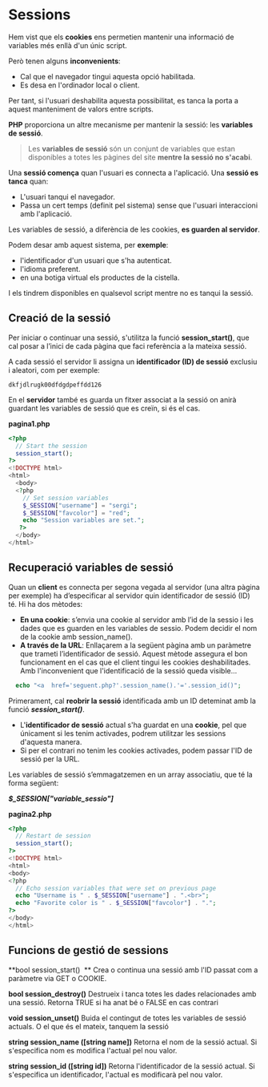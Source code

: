 <!-- notoc -->

# Sessions

Hem vist que els **cookies** ens permetien mantenir una informació de variables més enllà d'un únic script. 

Però tenen alguns **inconvenients**:
* Cal que el navegador tingui aquesta opció habilitada.
* Es desa en l'ordinador local o client.

Per tant, si l'usuari deshabilita aquesta possibilitat, es tanca la porta a aquest manteniment de valors entre scripts. 

**PHP** proporciona un altre mecanisme per mantenir la sessió: les **variables de sessió**.

> Les **variables de sessió** són un conjunt de variables que estan disponibles a totes les pàgines del site **mentre la sessió no s'acabi**. 

Una **sessió comença** quan l'usuari es connecta a l'aplicació.
Una **sessió es tanca** quan:
  * L'usuari tanqui el navegador.
  * Passa un cert temps (definit pel sistema) sense que l'usuari interaccioni amb l'aplicació.

Les variables de sessió, a diferència de les cookies, **es guarden al servidor**.

Podem desar amb aquest sistema, per **exemple**:
* l'identificador d'un usuari que s'ha autenticat.
* l'idioma preferent.
* en una botiga virtual els productes de la cistella.

I els tindrem disponibles en qualsevol script mentre no es tanqui la sessió. 

## Creació de la sessió

Per iniciar o continuar una sessió, s'utilitza la funció **session_start()**, que cal posar a l’inici de cada pàgina que faci referència a la mateixa sessió.

A cada sessió el servidor li assigna un **identificador (ID) de sessió** exclusiu i aleatori, com per exemple:

`dkfjdlrugk00dfdgdpeffdd126` 

En el **servidor** també es guarda un fitxer associat a la sessió on anirà guardant les variables de sessió que es creïn, si és el cas.

**pagina1.php**

```php
<?php
  // Start the session
  session_start();
?>
<!DOCTYPE html>
<html>
  <body>
  <?php
    // Set session variables
    $_SESSION["username"] = "sergi";
    $_SESSION["favcolor"] = "red";
    echo "Session variables are set.";
   ?>
  </body>
</html>
```

## Recuperació variables de sessió

Quan un **client** es connecta per segona vegada al servidor (una altra pàgina per exemple) ha d’especificar al servidor quin identificador de sessió (ID) té. 
Hi ha dos mètodes:
* **En una cookie**: 
  s’envia una cookie al servidor amb l’id de la sessio i les dades que es guarden en les variables de sessio. Podem decidir el nom de la cookie amb session_name().
* **A través de la URL**: 
  Enllaçarem a la següent pàgina amb un paràmetre que trameti l’identificador de sessió. Aquest mètode assegura el bon funcionament en el cas que el client tingui les cookies deshabilitades. Amb l'inconvenient que l'identificació de la sessió queda visible...

```php
  echo "<a  href='seguent.php?'.session_name().'='.session_id()";
```

Primerament, cal **reobrir la sessió** identificada amb un ID deteminat amb la funció **_session_start()_**.

* L'**identificador de sessió** actual s'ha guardat en una **cookie**, pel que únicament si les tenim activades, podrem utilitzar les sessions d'aquesta manera.
* Si per el contrari no tenim les cookies activades, podem passar l'ID de sessió per la URL.

Les variables de sessió s’emmagatzemen en un array associatiu, que té la forma següent: 	

_**$_SESSION["variable_sessio"]**_

**pagina2.php**

```php
<?php
  // Restart de session
  session_start();
?>
<!DOCTYPE html>
<html>
<body>
<?php
  // Echo session variables that were set on previous page
  echo "Username is " . $_SESSION["username"] . ".<br>";
  echo "Favorite color is " . $_SESSION["favcolor"] . ".";
?>
</body>
</html>
```

## Funcions de gestió de sessions

**bool session_start()  **
Crea o continua una sessió amb l'ID passat com a paràmetre via GET o COOKIE. 

**bool session_destroy()**
Destrueix i tanca totes les dades relacionades amb una sessió. 
Retorna TRUE si ha anat bé o FALSE en cas contrari

**void session_unset()**
Buida el contingut de totes les variables de sessió actuals.
O el que és el mateix, tanquem la sessió

**string session_name ([string name])**
Retorna el nom de la sessió actual. 
Si s'especifica nom es modifica l'actual pel nou valor.

**string session_id ([string id])**
Retorna l'identificador de la sessió actual. 
Si s'especifica un identificador, l'actual es modificarà pel nou valor. 
